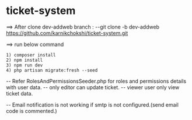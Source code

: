 # ticket-system

==> After clone dev-addweb branch : 
    --git clone -b dev-addweb https://github.com/karnikchokshi/ticket-system.git

==> run below command

    1) composer install
    2) npm install
    3) npm run dev
    4) php artisan migrate:fresh --seed

-- Refer RolesAndPermissionsSeeder.php for roles and permissions details with user data.
-- only editor can update ticket.
-- viewer user only view ticket data.

-- Email notification is not working if smtp is not configured.(send email code is commented.)
